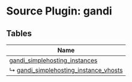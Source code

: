 # Source Plugin: gandi
## Tables
| Name          |
| ------------- |
| [gandi_simplehosting_instances](gandi_simplehosting_instances.md) |
| ↳ [gandi_simplehosting_instance_vhosts](gandi_simplehosting_instance_vhosts.md) |